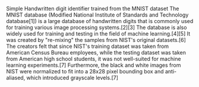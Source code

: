 Simple Handwritten digit identifier trained from the MNIST dataset
The MNIST database (Modified National Institute of Standards and Technology database[1]) is a large database of handwritten digits that is commonly used for training various image processing systems.[2][3] The database is also widely used for training and testing in the field of machine learning.[4][5] It was created by "re-mixing" the samples from NIST's original datasets.[6] The creators felt that since NIST's training dataset was taken from American Census Bureau employees, while the testing dataset was taken from American high school students, it was not well-suited for machine learning experiments.[7] Furthermore, the black and white images from NIST were normalized to fit into a 28x28 pixel bounding box and anti-aliased, which introduced grayscale levels.[7]

